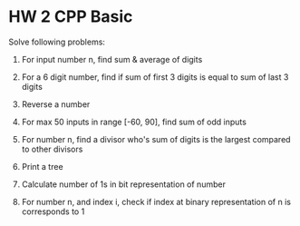 # HW 2 CPP Basic
Solve following problems:

1) For input number n, find sum & average of digits

2) For a 6 digit number, find if sum of first 3 digits is equal to sum of last 3 digits

3) Reverse a number

4) For max 50 inputs in range [-60, 90], find sum of odd inputs

5) For number n, find a divisor who's sum of digits is the largest compared to other divisors

6) Print a tree 

7) Calculate number of 1s in bit representation of number

8) For number n, and index i, check if index at binary representation of n is corresponds to 1

